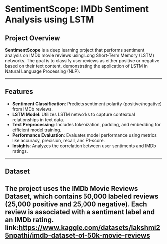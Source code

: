 
# SentimentScope: IMDb Sentiment Analysis using LSTM

## Project Overview
**SentimentScope** is a deep learning project that performs sentiment analysis on IMDb movie reviews using Long Short-Term Memory (LSTM) networks. The goal is to classify user reviews as either positive or negative based on their text content, demonstrating the application of LSTM in Natural Language Processing (NLP).

---

## Features
- **Sentiment Classification**: Predicts sentiment polarity (positive/negative) from IMDb reviews.
- **LSTM Model**: Utilizes LSTM networks to capture contextual relationships in text data.
- **Text Preprocessing**: Includes tokenization, padding, and embedding for efficient model training.
- **Performance Evaluation**: Evaluates model performance using metrics like accuracy, precision, recall, and F1-score.
- **Insights**: Analyzes the correlation between user sentiments and IMDb ratings.

---

## Dataset
The project uses the **IMDb Movie Reviews Dataset**, which contains 50,000 labeled reviews (25,000 positive and 25,000 negative). Each review is associated with a sentiment label and an IMDb rating.
link:https://www.kaggle.com/datasets/lakshmi25npathi/imdb-dataset-of-50k-movie-reviews
---
